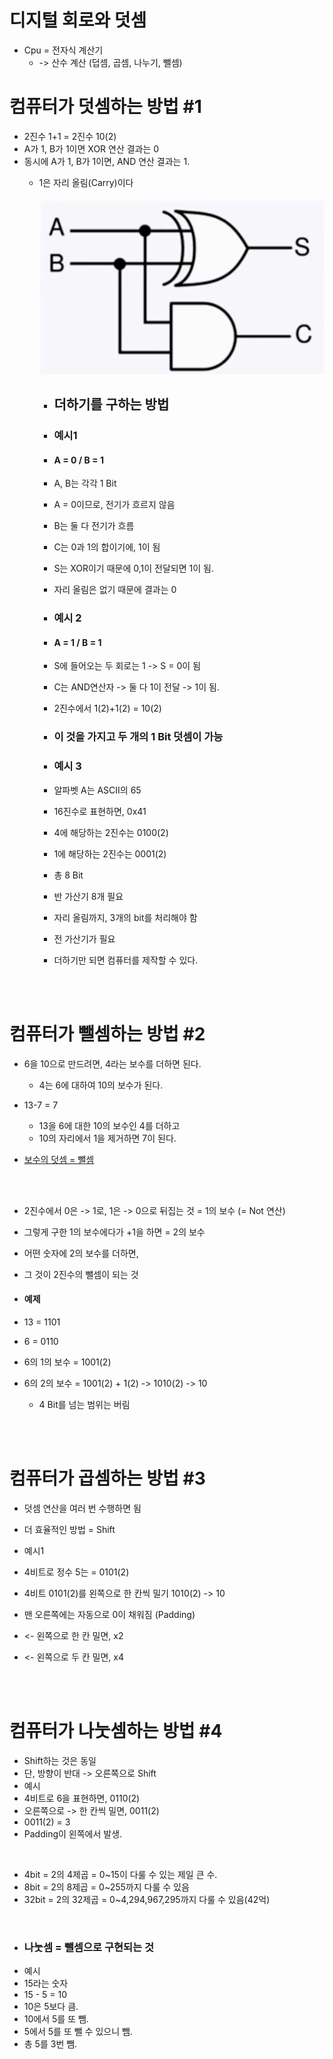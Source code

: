 # 디지털 회로와 덧셈

- Cpu = 전자식 계산기
    - -> 산수 계산 (덥셈, 곱셈, 나누기, 뺄셈)

# 컴퓨터가 덧셈하는 방법 \#1

- 2진수 1+1 = 2진수 10(2)
- A가 1, B가 1이면 XOR 연산 결과는 0
- 동시에 A가 1, B가 1이면, AND 연산 결과는 1.
    - 1은 자리 올림(Carry)이다

        ![alt text](image.png)

        - ## 더하기를 구하는 방법
        - ### 예시1 
        - #### A = 0 / B = 1
        - A, B는 각각 1 Bit
        - A = 0이므로, 전기가 흐르지 않음
        - B는 둘 다 전기가 흐름
        - C는 0과 1의 합이기에, 1이 됨
        - S는 XOR이기 때문에 0,1이 전달되면 1이 됨.
        - 자리 올림은 없기 때문에 결과는 0

        - ### 예시 2
        - #### A = 1 / B = 1
        - S에 들어오는 두 회로는 1 -> S = 0이 됨
        - C는 AND연산자 -> 둘 다 1이 전달 -> 1이 됨.
        - 2진수에서 1(2)+1(2) = 10(2)

        - ### 이 것을 가지고 두 개의 1 Bit 덧셈이 가능

        - ### 예시 3
        - 알파벳 A는 ASCII의 65
        - 16진수로 표현하면, 0x41
        - 4에 해당하는 2진수는 0100(2)
        - 1에 해당하는 2진수는 0001(2)
        - 총 8 Bit
        - 반 가산기 8개 필요

        - 자리 올림까지, 3개의 bit를 처리해야 함
        - 전 가산기가 필요

        - 더하기만 되면 컴퓨터를 제작할 수 있다.


<br>
<br>

# 컴퓨터가 뺄셈하는 방법 \#2

- 6을 10으로 만드려면, 4라는 보수를 더하면 된다.
    - 4는 6에 대하여 10의 보수가 된다.

- 13-7 = 7
    - 13을 6에 대한 10의 보수인 4를 더하고
    - 10의 자리에서 1을 제거하면 7이 된다.

- <u>보수의 덧셈 = 뺄셈</u>

<br>
<br>

- 2진수에서 0은 -> 1로, 1은 -> 0으로 뒤집는 것 = 1의 보수 (= Not 연산)
- 그렇게 구한 1의 보수에다가 +1을 하면 = 2의 보수
- 어떤 숫자에 2의 보수를 더하면,
- 그 것이 2진수의 뺄셈이 되는 것

- #### 예제
- 13 = 1101
-  6 = 0110
- 6의 1의 보수 = 1001(2)
- 6의 2의 보수 = 1001(2) + 1(2) -> 1010(2) -> 10
    - 4 Bit를 넘는 범위는 버림

<br>
<br>

# 컴퓨터가 곱셈하는 방법 \#3

- 덧셈 연산을 여러 번 수행하면 됨
- 더 효율적인 방법 = Shift

- 예시1
- 4비트로 정수 5는 = 0101(2)
- 4비트 0101(2)를 왼쪽으로 한 칸씩 밀기 1010(2) -> 10
- 맨 오른쪽에는 자동으로 0이 채워짐 (Padding)
- <- 왼쪽으로 한 칸 밀면, x2
- <- 왼쪽으로 두 칸 밀면, x4

<br>
<br>

# 컴퓨터가 나눗셈하는 방법 \#4

- Shift하는 것은 동일
- 단, 방향이 반대 -> 오른쪽으로 Shift
- 예시
- 4비트로 6을 표현하면, 0110(2)
- 오른쪽으로 -> 한 칸씩 밀면, 0011(2)
- 0011(2) = 3
- Padding이 왼쪽에서 발생.


<br>

- 4bit = 2의 4제곱 = 0~15이 다룰 수 있는 제일 큰 수.
- 8bit = 2의 8제곱 = 0~255까지 다룰 수 있음
- 32bit = 2의 32제곱 = 0~4,294,967,295까지 다룰 수 있음(42억)


<br>

- ### 나눗셈 = 뺄셈으로 구현되는 것
- 예시
- 15라는 숫자
- 15 - 5 = 10
- 10은 5보다 큼.
- 10에서 5를 또 뺌.
- 5에서 5를 또 뺄 수 있으니 뺌.
- 총 5를 3번 뺌.